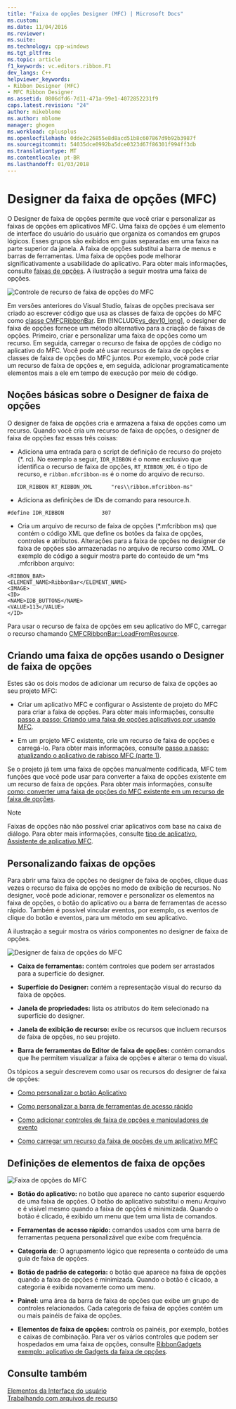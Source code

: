 ```yaml
---
title: "Faixa de opções Designer (MFC) | Microsoft Docs"
ms.custom: 
ms.date: 11/04/2016
ms.reviewer: 
ms.suite: 
ms.technology: cpp-windows
ms.tgt_pltfrm: 
ms.topic: article
f1_keywords: vc.editors.ribbon.F1
dev_langs: C++
helpviewer_keywords:
- Ribbon Designer (MFC)
- MFC Ribbon Designer
ms.assetid: 0806dfd6-7d11-471a-99e1-4072852231f9
caps.latest.revision: "24"
author: mikeblome
ms.author: mblome
manager: ghogen
ms.workload: cplusplus
ms.openlocfilehash: 0dde2c26855e8d8acd51b8c607867d9b92b3987f
ms.sourcegitcommit: 54035dce0992ba5dce0323d67f86301f994ff3db
ms.translationtype: MT
ms.contentlocale: pt-BR
ms.lasthandoff: 01/03/2018
---
```

# <a name="ribbon-designer-mfc"></a>Designer da faixa de opções (MFC)
O Designer de faixa de opções permite que você criar e personalizar as faixas de opções em aplicativos MFC. Uma faixa de opções é um elemento de interface do usuário do usuário que organiza os comandos em grupos lógicos. Esses grupos são exibidos em guias separadas em uma faixa na parte superior da janela. A faixa de opções substitui a barra de menus e barras de ferramentas. Uma faixa de opções pode melhorar significativamente a usabilidade do aplicativo. Para obter mais informações, consulte [faixas de opções](http://go.microsoft.com/fwlink/p/?linkid=129233). A ilustração a seguir mostra uma faixa de opções.  
  
 ![Controle de recurso de faixa de opções do MFC](../mfc/media/ribbon_no_callouts.png "ribbon_no_callouts")  
  
 Em versões anteriores do Visual Studio, faixas de opções precisava ser criado ao escrever código que usa as classes de faixa de opções do MFC como [classe CMFCRibbonBar](../mfc/reference/cmfcribbonbar-class.md). Em [!INCLUDE[vs_dev10_long](../build/includes/vs_dev10_long_md.md)], o designer de faixa de opções fornece um método alternativo para a criação de faixas de opções. Primeiro, criar e personalizar uma faixa de opções como um recurso. Em seguida, carregar o recurso de faixa de opções de código no aplicativo do MFC. Você pode até usar recursos de faixa de opções e classes de faixa de opções do MFC juntos. Por exemplo, você pode criar um recurso de faixa de opções e, em seguida, adicionar programaticamente elementos mais a ele em tempo de execução por meio de código.  
  
## <a name="understanding-the-ribbon-designer"></a>Noções básicas sobre o Designer de faixa de opções  
 O designer de faixa de opções cria e armazena a faixa de opções como um recurso. Quando você cria um recurso de faixa de opções, o designer de faixa de opções faz essas três coisas:  
  
-   Adiciona uma entrada para o script de definição de recurso do projeto (*. rc). No exemplo a seguir, `IDR_RIBBON` é o nome exclusivo que identifica o recurso de faixa de opções, `RT_RIBBON_XML` é o tipo de recurso, e `ribbon.mfcribbon-ms` é o nome do arquivo de recurso.  
  
 ```  
    IDR_RIBBON RT_RIBBON_XML      "res\\ribbon.mfcribbon-ms"  
 ```  
  
-   Adiciona as definições de IDs de comando para resource.h.  
  
 ```  
 #define IDR_RIBBON            307  
 ```  
  
-   Cria um arquivo de recurso de faixa de opções (*.mfcribbon ms) que contém o código XML que define os botões da faixa de opções, controles e atributos. Alterações para a faixa de opções no designer de faixa de opções são armazenadas no arquivo de recurso como XML. O exemplo de código a seguir mostra parte do conteúdo de um \*ms .mfcribbon arquivo:  
  
 ```  
 <RIBBON_BAR>  
 <ELEMENT_NAME>RibbonBar</ELEMENT_NAME>  
 <IMAGE>  
 <ID>  
 <NAME>IDB_BUTTONS</NAME>  
 <VALUE>113</VALUE>  
 </ID>   
 ```  
  
 Para usar o recurso de faixa de opções em seu aplicativo do MFC, carregar o recurso chamando [CMFCRibbonBar::LoadFromResource](../mfc/reference/cmfcribbonbar-class.md#loadfromresource).  
  
## <a name="creating-a-ribbon-by-using-the-ribbon-designer"></a>Criando uma faixa de opções usando o Designer de faixa de opções  
 Estes são os dois modos de adicionar um recurso de faixa de opções ao seu projeto MFC:  
  
-   Criar um aplicativo MFC e configurar o Assistente de projeto do MFC para criar a faixa de opções. Para obter mais informações, consulte [passo a passo: Criando uma faixa de opções aplicativos por usando MFC](../mfc/walkthrough-creating-a-ribbon-application-by-using-mfc.md).  
  
-   Em um projeto MFC existente, crie um recurso de faixa de opções e carregá-lo. Para obter mais informações, consulte [passo a passo: atualizando o aplicativo de rabisco MFC (parte 1)](../mfc/walkthrough-updating-the-mfc-scribble-application-part-1.md).  
  
 Se o projeto já tem uma faixa de opções manualmente codificada, MFC tem funções que você pode usar para converter a faixa de opções existente em um recurso de faixa de opções. Para obter mais informações, consulte [como: converter uma faixa de opções do MFC existente em um recurso de faixa de opções](../mfc/how-to-convert-an-existing-mfc-ribbon-to-a-ribbon-resource.md).  
  
> [!NOTE]
>  Faixas de opções não não possível criar aplicativos com base na caixa de diálogo. Para obter mais informações, consulte [tipo de aplicativo, Assistente de aplicativo MFC](../mfc/reference/application-type-mfc-application-wizard.md).  
  
## <a name="customizing-ribbons"></a>Personalizando faixas de opções  
 Para abrir uma faixa de opções no designer de faixa de opções, clique duas vezes o recurso de faixa de opções no modo de exibição de recursos. No designer, você pode adicionar, remover e personalizar os elementos na faixa de opções, o botão do aplicativo ou a barra de ferramentas de acesso rápido. Também é possível vincular eventos, por exemplo, os eventos de clique do botão e eventos, para um método em seu aplicativo.  
  
 A ilustração a seguir mostra os vários componentes no designer de faixa de opções.  
  
 ![Designer de faixa de opções do MFC](../mfc/media/ribbon_designer.png "ribbon_designer")  
  
- **Caixa de ferramentas:** contém controles que podem ser arrastados para a superfície do designer.  
  
- **Superfície do Designer:** contém a representação visual do recurso da faixa de opções.  
  
- **Janela de propriedades:** lista os atributos do item selecionado na superfície do designer.  
  
- **Janela de exibição de recurso:** exibe os recursos que incluem recursos de faixa de opções, no seu projeto.  
  
- **Barra de ferramentas do Editor de faixa de opções:** contém comandos que lhe permitem visualizar a faixa de opções e alterar o tema do visual.  
  
 Os tópicos a seguir descrevem como usar os recursos do designer de faixa de opções:  
  
- [Como personalizar o botão Aplicativo](../mfc/how-to-customize-the-application-button.md)  
  
- [Como personalizar a barra de ferramentas de acesso rápido](../mfc/how-to-customize-the-quick-access-toolbar.md)  
  
- [Como adicionar controles de faixa de opções e manipuladores de evento](../mfc/how-to-add-ribbon-controls-and-event-handlers.md)  
  
- [Como carregar um recurso da faixa de opções de um aplicativo MFC](../mfc/how-to-load-a-ribbon-resource-from-an-mfc-application.md)  
  
## <a name="definitions-of-ribbon-elements"></a>Definições de elementos de faixa de opções  
 ![Faixa de opções do MFC](../mfc/media/ribbon.png "faixa de opções")  
  
- **Botão do aplicativo:** no botão que aparece no canto superior esquerdo de uma faixa de opções. O botão do aplicativo substitui o menu Arquivo e é visível mesmo quando a faixa de opções é minimizada. Quando o botão é clicado, é exibido um menu que tem uma lista de comandos.  
  
- **Ferramentas de acesso rápido:** comandos usados com uma barra de ferramentas pequena personalizável que exibe com frequência.  
  
- **Categoria de**: O agrupamento lógico que representa o conteúdo de uma guia de faixa de opções.  
  
- **Botão de padrão de categoria:** o botão que aparece na faixa de opções quando a faixa de opções é minimizada. Quando o botão é clicado, a categoria é exibida novamente como um menu.  
  
- **Painel:** uma área da barra de faixa de opções que exibe um grupo de controles relacionados. Cada categoria de faixa de opções contém um ou mais painéis de faixa de opções.  
  
- **Elementos de faixa de opções:** controla os painéis, por exemplo, botões e caixas de combinação. Para ver os vários controles que podem ser hospedados em uma faixa de opções, consulte [RibbonGadgets exemplo: aplicativo de Gadgets da faixa de opções](../visual-cpp-samples.md).  
  
## <a name="see-also"></a>Consulte também  
 [Elementos da Interface do usuário](../mfc/user-interface-elements-mfc.md)   
 [Trabalhando com arquivos de recurso](../windows/working-with-resource-files.md)


